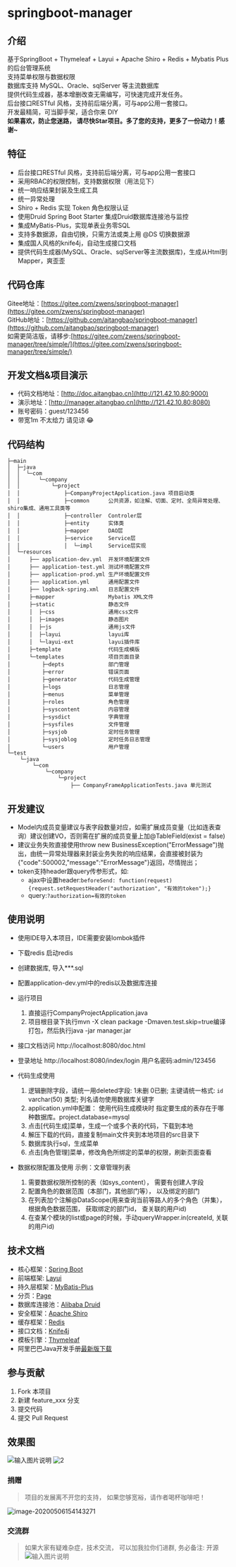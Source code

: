 # springboot-manager

## 介绍
基于SpringBoot + Thymeleaf + Layui + Apache Shiro + Redis + Mybatis Plus 的后台管理系统  
支持菜单权限与数据权限    
数据库支持 MySQL、Oracle、sqlServer 等主流数据库  
提供代码生成器，基本增删改查无需编写，可快速完成开发任务。  
后台接口RESTful 风格，支持前后端分离，可与app公用一套接口。  
开发最精简，可当脚手架，适合你来 DIY  
**如果喜欢，防止您迷路， 请尽快Star项目。多了您的支持，更多了一份动力！感谢~**

## 特征
- 后台接口RESTful 风格，支持前后端分离，可与app公用一套接口
- 采用RBAC的权限控制，支持数据权限（用法见下）
- 统一响应结果封装及生成工具
- 统一异常处理
- Shiro + Redis 实现 Token 角色权限认证
- 使用Druid Spring Boot Starter 集成Druid数据库连接池与监控
- 集成MyBatis-Plus，实现单表业务零SQL
- 支持多数据源，自由切换，只需方法或类上用 @DS 切换数据源
- 集成国人风格的knife4j，自动生成接口文档
- 提供代码生成器(MySQL、Oracle、sqlServer等主流数据库)，生成从Html到Mapper，爽歪歪  

## 代码仓库
Gitee地址：[https://gitee.com/zwens/springboot-manager](https://gitee.com/zwens/springboot-manager)   
GitHub地址：[https://github.com/aitangbao/springboot-manager](https://github.com/aitangbao/springboot-manager)  
如需更简洁版，请移步:[https://gitee.com/zwens/springboot-manager/tree/simple/](https://gitee.com/zwens/springboot-manager/tree/simple/) 

## 开发文档&项目演示
- 代码文档地址：[http://doc.aitangbao.cn](http://121.42.10.80:9000)
- 演示地址：[http://manager.aitangbao.cn](http://121.42.10.80:8080)
- 账号密码：guest/123456
- 带宽1m 不太给力 请见谅 :joy:

## 代码结构
```
├─main
│  ├─java
│  │  └─com
│  │      └─company
│  │          └─project
│  │              ├─CompanyProjectApplication.java 项目启动类
│  │              ├─common      公共资源，如注解、切面、定时、全局异常处理、shiro集成、通用工具类等
│  │              ├─controller  Controler层
│  │              ├─entity      实体类
│  │              ├─mapper      DAO层
│  │              ├─service     Service层
│  │              │  └─impl     Service层实现
│  └─resources
│      ├── application-dev.yml  开发环境配置文件
│      ├── application-test.yml 测试环境配置文件
│      ├── application-prod.yml 生产环境配置文件
│      ├── application.yml      通用配置文件
│      ├── logback-spring.xml   日志配置文件
│      ├─mapper                 Mybatis XML文件
│      ├─static                 静态文件
│      │  ├─css                 通用css文件
│      │  ├─images              静态图片
│      │  ├─js                  通用js文件
│      │  ├─layui               layui库
│      │  └─layui-ext           layui插件库
│      ├─template               代码生成模版
│      └─templates              项目页面目录
│          ├─depts              部门管理
│          ├─error              错误页面
│          ├─generator          代码生成管理
│          ├─logs               日志管理
│          ├─menus              菜单管理
│          ├─roles              角色管理
│          ├─syscontent         内容管理
│          ├─sysdict            字典管理
│          ├─sysfiles           文件管理
│          ├─sysjob             定时任务管理
│          ├─sysjoblog          定时任务日志管理
│          └─users              用户管理
└─test
    └─java
        └─com
            └─company
                └─project
                    ├── CompanyFrameApplicationTests.java 单元测试
```

## 开发建议
- Model内成员变量建议与表字段数量对应，如需扩展成员变量（比如连表查询）建议创建VO，否则需在扩展的成员变量上加@TableField(exist = false)
- 建议业务失败直接使用throw new BusinessException("ErrorMessage")抛出，由统一异常处理器来封装业务失败的响应结果，会直接被封装为{"code":500002,"message":"ErrorMessage"}返回，尽情抛出；
- token支持header跟query传参形式，如:
    - ajax中设置header:```beforeSend: function(request) {request.setRequestHeader("authorization", "有效的token");}```
    - query:```?authorization=有效的token ```

## 使用说明
- 使用IDE导入本项目，IDE需要安装lombok插件
- 下载redis 启动redis
- 创建数据库, 导入***.sql
- 配置application-dev.yml中的redis以及数据库连接
- 运行项目
   	1. 直接运行CompanyProjectApplication.java
	2. 项目根目录下执行mvn -X clean package -Dmaven.test.skip=true编译打包，然后执行java -jar manager.jar
- 接口文档访问 http://localhost:8080/doc.html
- 登录地址 http://localhost:8080/index/login 用户名密码:admin/123456
- 代码生成使用  
    1. 逻辑删除字段，请统一用deleted字段: 1未删 0已删; 主键请统一格式: `id` varchar(50) 类型; 列名请勿使用数据库关键字
    2. application.yml中配置： 使用代码生成模块时 指定要生成的表存在于哪种数据库。project.database=mysql  
    3. 点击[代码生成]菜单，生成一个或多个表的代码，下载到本地  
    4. 解压下载的代码，直接复制main文件夹到本地项目的src目录下  
    5. 数据库执行sql，生成菜单
	6. 点击[角色管理]菜单，修改角色所绑定的菜单的权限，刷新页面查看
	
- 数据权限配置及使用 示例：文章管理列表
    1. 需要数据权限所控制的表（如sys_content）， 需要有创建人字段
    2. 配置角色的数据范围（本部门，其他部门等）， 以及绑定的部门
    3. 在列表加个注解@DataScope(用来查询当前等路人的多个角色（并集）， 根据角色数据范围， 获取绑定的部门id， 查关联的用户id)
    4. 在查某个模块的list或page的时候，手动queryWrapper.in(createId, 关联的用户id)
	


## 技术文档
* 核心框架：[Spring Boot](https://spring.io/projects/spring-boot)
* 前端框架: [Layui](https://www.layui.com/)
* 持久层框架：[MyBatis-Plus](https://mybatis.plus)
* 分页：[Page](https://mybatis.plus/guide/page.html)
* 数据库连接池：[Alibaba Druid](https://github.com/alibaba/druid/)
* 安全框架：[Apache Shiro](http://shiro.apache.org/)
* 缓存框架：[Redis](https://redis.io/)
* 接口文档：[Knife4j](https://doc.xiaominfo.com/)
* 模板引擎：[Thymeleaf](https://www.thymeleaf.org/)
* 阿里巴巴Java开发手册[最新版下载](https://github.com/alibaba/p3c)

## 参与贡献
1. Fork 本项目
2. 新建 feature_xxx 分支
3. 提交代码
4. 提交 Pull Request
	  
## **效果图**
![输入图片说明](https://images.gitee.com/uploads/images/2020/0929/142027_57d18746_997722.png "home1.png")
![2](https://images.gitee.com/uploads/images/2020/0521/110629_7526055a_997722.png)

### 捐赠
> 项目的发展离不开您的支持， 如果您够宽裕，请作者喝杯咖啡吧！  

![image-20200506154143271](https://images.gitee.com/uploads/images/2020/0521/110630_6be55411_997722.png)

### 交流群
> 如果大家有疑难杂症，技术交流， 可以加我拉你们进群, 务必备注: 开源
![输入图片说明](https://images.gitee.com/uploads/images/2021/0812/150909_069903b5_997722.png "微信截图_20210812150831.png")

